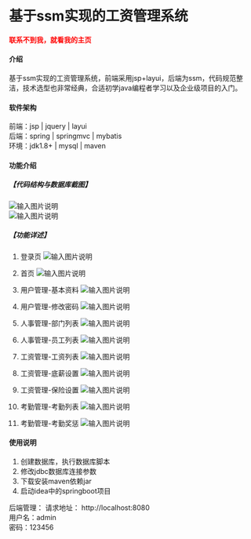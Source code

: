 # 基于ssm实现的工资管理系统

<h4 style='color:red'>联系不到我，就看我的主页 </h4> 
 
#### 介绍
基于ssm实现的工资管理系统，前端采用jsp+layui，后端为ssm，代码规范整洁，技术选型也非常经典，合适初学java编程者学习以及企业级项目的入门。


#### 软件架构
前端：jsp | jquery | layui  
后端：spring | springmvc | mybatis  
环境：jdk1.8+ | mysql | maven              


#### 功能介绍
##### 【代码结构与数据库截图】
![输入图片说明](images/00.%20代码.jpg)  
![输入图片说明](images/00.%20数据库.jpg)  


##### 【功能详述】 
01. 登录页
![输入图片说明](images/01.%20登录页.jpg)

02. 首页
![输入图片说明](images/02.%20首页.jpg)

03. 用户管理-基本资料
![输入图片说明](images/03.%20用户管理-基本资料.jpg)

04. 用户管理-修改密码
![输入图片说明](images/04.%20用户管理-修改密码.jpg)

05. 人事管理-部门列表
![输入图片说明](images/05.%20人事管理-部门列表.jpg)

06. 人事管理-员工列表
![输入图片说明](images/06.%20人事管理-员工列表.jpg)

07. 工资管理-工资列表
![输入图片说明](images/07.%20工资管理-工资列表.jpg)

08. 工资管理-底薪设置
![输入图片说明](images/08.%20工资管理-底薪设置.jpg)

09. 工资管理-保险设置
![输入图片说明](images/09.%20工资管理-保险设置.jpg)

10. 考勤管理-考勤列表
![输入图片说明](images/10.%20考勤管理-考勤列表.jpg)

11. 考勤管理-考勤奖惩
![输入图片说明](images/11.%20考勤管理-考勤奖惩.jpg)


#### 使用说明
1. 创建数据库，执行数据库脚本  
2. 修改jdbc数据库连接参数  
3. 下载安装maven依赖jar  
4. 启动idea中的springboot项目   

后端管理： 
    请求地址： http://localhost:8080      
    用户名：admin    
    密码：123456      

